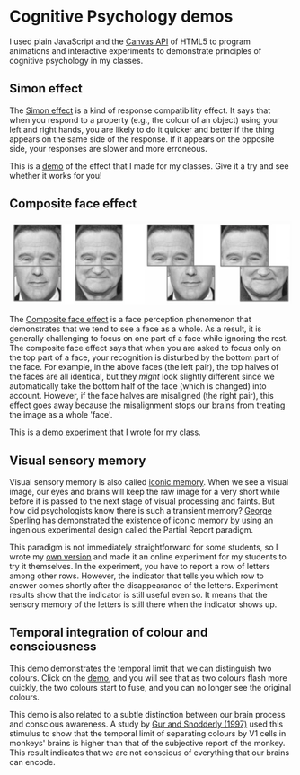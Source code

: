 # Cognitive Psychology demos

I used plain JavaScript and the [Canvas API](https://developer.mozilla.org/en-US/docs/Web/API/Canvas_API) of HTML5 to program animations and interactive experiments to demonstrate principles of cognitive psychology in my classes. 


## Simon effect

The [Simon effect](https://en.wikipedia.org/wiki/Simon_effect) is a kind of response compatibility effect. It says that when you respond to a property (e.g., the colour of an object) using your left and right hands, you are likely to do it quicker and better if the thing appears on the same side of the response. If it appears on the opposite side, your responses are slower and more erroneous.

This is a <ins>[demo](https://louiskhchan.github.io/class-demos/simon_effect/)</ins> of the effect that I made for my classes. Give it a try and see whether it works for you!


## Composite face effect

![composite face effect](composite_effect_fig.png)

The [Composite face effect](https://link.springer.com/article/10.3758/s13423-016-1131-5) is a face perception phenomenon that demonstrates that we tend to see a face as a whole. As a result, it is generally challenging to focus on one part of a face while ignoring the rest. The composite face effect says that when you are asked to focus only on the top part of a face, your recognition is disturbed by the bottom part of the face. For example, in the above faces (the left pair), the top halves of the faces are all identical, but they *might* look slightly different since we automatically take the bottom half of the face (which is changed) into account. However, if the face halves are misaligned (the right pair), this effect goes away because the misalignment stops our brains from treating the image as a whole 'face'.

This is a <ins>[demo experiment](https://louiskhchan.github.io/class-demos/composite_effect/index.htm?id=testuser)</ins> that I wrote for my class.


## Visual sensory memory

Visual sensory memory is also called [iconic memory](https://www.simplypsychology.org/iconic-memory.html). When we see a visual image, our eyes and brains will keep the raw image for a very short while before it is passed to the next stage of visual processing and faints. But how did psychologists know there is such a transient memory? [George Sperling](https://en.wikipedia.org/wiki/George_Sperling) has demonstrated the existence of iconic memory by using an ingenious experimental design called the Partial Report paradigm.

This paradigm is not immediately straightforward for some students, so I wrote my <ins>[own version](https://louiskhchan.github.io/class-demos/sperling/index.htm?id=testuser)</ins> and made it an online experiment for my students to try it themselves. In the experiment, you have to report a row of letters among other rows. However, the indicator that tells you which row to answer comes shortly after the disappearance of the letters. Experiment results show that the indicator is still useful even so. It means that the sensory memory of the letters is still there when the indicator shows up.


## Temporal integration of colour and consciousness

This demo demonstrates the temporal limit that we can distinguish two colours. Click on the <ins>[demo](https://louiskhchan.github.io/class-demos/redblue/index.htm)</ins>, and you will see that as two colours flash more quickly, the two colours start to fuse, and you can no longer see the original colours.

This demo is also related to a subtle distinction between our brain process and conscious awareness. A study by [Gur and Snodderly (1997)](https://www.sciencedirect.com/science/article/pii/S0042698996001836?via%3Dihub) used this stimulus to show that the temporal limit of separating colours by V1 cells in monkeys' brains is higher than that of the subjective report of the monkey. This result indicates that we are not conscious of everything that our brains can encode.



